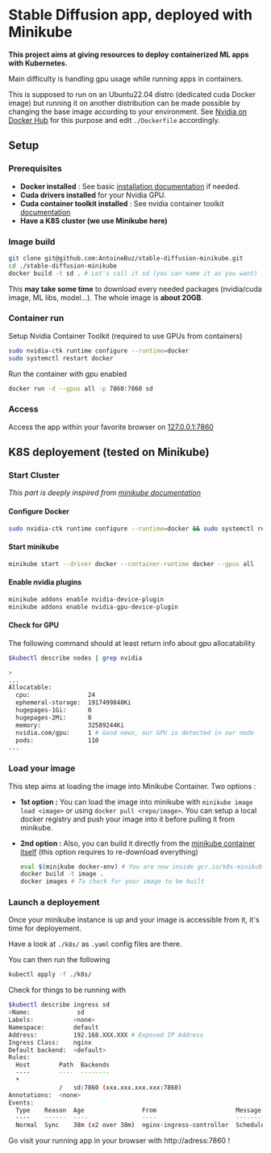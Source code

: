 # Stable Diffusion app, deployed with Minikube

**This project aims at giving resources to deploy containerized ML apps with Kubernetes.**

Main difficulty is handling gpu usage while running apps in containers.

This is supposed to run on an Ubuntu22.04 distro (dedicated cuda Docker image) but running it on another distribution can be made possible by changing the base image according to your environment. See [Nvidia on Docker Hub](https://hub.docker.com/r/nvidia/cuda/tags) for this purpose and edit `./Dockerfile` accordingly. 

## Setup 

### Prerequisites

- **Docker installed** : See basic [installation documentation](https://docs.docker.com/engine/install/) if needed.
- **Cuda drivers installed** for your Nvidia GPU.
- **Cuda container toolkit installed** : See nvidia container toolkit [documentation](https://docs.nvidia.com/datacenter/cloud-native/container-toolkit/1.14.4/install-guide.html)
- **Have a K8S cluster (we use Minikube here)**

### Image build

```bash
git clone git@github.com:AntoineBuz/stable-diffusion-minikube.git
cd ./stable-diffusion-minikube
docker build -t sd . # Let's call it sd (you can name it as you want)
```

This **may take some time** to download every needed packages (nvidia/cuda image, ML libs, model...). The whole image is **about 20GB**.

### Container run

Setup Nvidia Container Toolkit (required to use GPUs from containers)

```bash
sudo nvidia-ctk runtime configure --runtime=docker
sudo systemctl restart docker
```
Run the container with gpu enabled

```bash
docker run -d --gpus all -p 7860:7860 sd
```

### Access

Access the app within your favorite browser on [127.0.0.1:7860](http://127.0.0.1:7860)

## K8S deployement (tested on Minikube)

### Start Cluster
*This part is deeply inspired from [minikube documentation](https://minikube.sigs.k8s.io/docs/tutorials/nvidia/)*

#### Configure Docker

```bash
sudo nvidia-ctk runtime configure --runtime=docker && sudo systemctl restart docker
```

#### Start minikube

```bash
minikube start --driver docker --container-runtime docker --gpus all
```

#### Enable nvidia plugins

```bash
minikube addons enable nvidia-device-plugin
minikube addons enable nvidia-gpu-device-plugin
```

#### Check for GPU 

The following command should at least return info about gpu allocatability

```bash
$kubectl describe nodes | grep nvidia

>
...
Allocatable:
  cpu:                24
  ephemeral-storage:  1917499848Ki
  hugepages-1Gi:      0
  hugepages-2Mi:      0
  memory:             32589244Ki
  nvidia.com/gpu:     1 # Good news, our GPU is detected in our node
  pods:               110
...
```

### Load your image

This step aims at loading the image into Minikube Container. Two options :

- **1st option :** You can load the image into minikube with `minikube image load <image>` or using `docker pull <repo/image>`. You can setup a local docker registry and push your image into it before pulling it from minikube.

- **2nd option :** Also, you can build it directly from the [minikube container itself](https://minikube.sigs.k8s.io/docs/commands/docker-env/) (this option requires to re-download everything)

    ```bash
    eval $(minikube docker-env) # You are now inside gcr.io/k8s-minikube/... container
    docker build -t image .
    docker images # To check for your image to be built
    ```

### Launch a deployement

Once your minikube instance is up and your image is accessible from it, it's time for deployement.

Have a look at `./k8s/` as `.yaml` config files are there.

You can then run the following 

```bash
kubectl apply -f ./k8s/
```

Check for things to be running with 

```bash
$kubectl describe ingress sd
>Name:             sd
Labels:           <none>
Namespace:        default
Address:          192.168.XXX.XXX # Exposed IP Address 
Ingress Class:    nginx
Default backend:  <default>
Rules:
  Host        Path  Backends
  ----        ----  --------
  *           
              /   sd:7860 (xxx.xxx.xxx.xxx:7860)
Annotations:  <none>
Events:
  Type    Reason  Age                From                      Message
  ----    ------  ----               ----                      -------
  Normal  Sync    38m (x2 over 38m)  nginx-ingress-controller  Scheduled for sync

```

Go visit your running app in your browser with http://adress:7860 !
